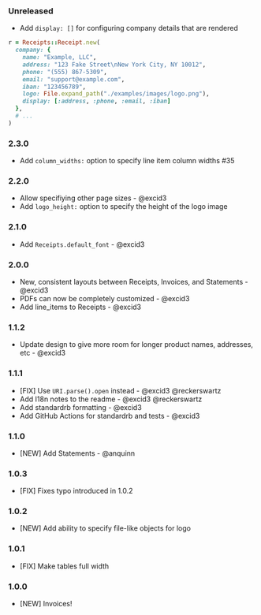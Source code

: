 ### Unreleased

* Add `display: []` for configuring company details that are rendered

```ruby
r = Receipts::Receipt.new(
  company: {
    name: "Example, LLC",
    address: "123 Fake Street\nNew York City, NY 10012",
    phone: "(555) 867-5309",
    email: "support@example.com",
    iban: "123456789",
    logo: File.expand_path("./examples/images/logo.png"),
    display: [:address, :phone, :email, :iban]
  },
  # ...
)
```

### 2.3.0

* Add `column_widths:` option to specify line item column widths #35

### 2.2.0

* Allow specifiying other page sizes - @excid3
* Add `logo_height:` option to specify the height of the logo image

### 2.1.0

* Add `Receipts.default_font` - @excid3

### 2.0.0

* New, consistent layouts between Receipts, Invoices, and Statements - @excid3
* PDFs can now be completely customized - @excid3
* Add line_items to Receipts - @excid3

### 1.1.2

* Update design to give more room for longer product names, addresses, etc - @excid3

### 1.1.1

* [FIX] Use `URI.parse().open` instead - @excid3 @reckerswartz
* Add I18n notes to the readme - @excid3 @reckerswartz
* Add standardrb formatting - @excid3
* Add GitHub Actions for standardrb and tests - @excid3

### 1.1.0

* [NEW] Add Statements - @anquinn

### 1.0.3

* [FIX] Fixes typo introduced in 1.0.2

### 1.0.2

* [NEW] Add ability to specify file-like objects for logo

### 1.0.1

* [FIX] Make tables full width

### 1.0.0

* [NEW] Invoices!
